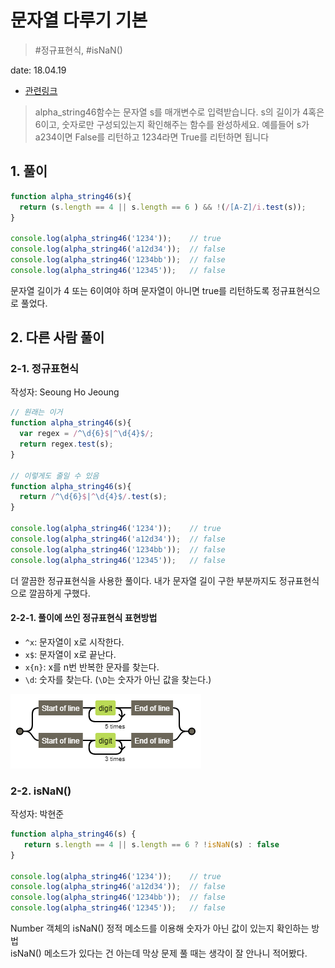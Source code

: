 # 문자열 다루기 기본

> #정규표현식, #isNaN()

date: 18.04.19

* [관련링크](https://programmers.co.kr/learn/challenge_codes/99)

> alpha_string46함수는 문자열 s를 매개변수로 입력받습니다.
s의 길이가 4혹은 6이고, 숫자로만 구성되있는지 확인해주는 함수를 완성하세요.
예를들어 s가 a234이면 False를 리턴하고 1234라면 True를 리턴하면 됩니다

## 1. 풀이

```js
function alpha_string46(s){
  return (s.length == 4 || s.length == 6 ) && !(/[A-Z]/i.test(s));
}

console.log(alpha_string46('1234'));    // true
console.log(alpha_string46('a12d34'));  // false
console.log(alpha_string46('1234bb'));  // false
console.log(alpha_string46('12345'));   // false
```
문자열 길이가 4 또는 6이여야 하며 문자열이 아니면 true를 리턴하도록 정규표현식으로 풀었다.

## 2. 다른 사람 풀이

### 2-1. 정규표현식

작성자: Seoung Ho Jeoung

```js
// 원래는 이거
function alpha_string46(s){
  var regex = /^\d{6}$|^\d{4}$/;
  return regex.test(s);
}

// 이렇게도 줄일 수 있음
function alpha_string46(s){
  return /^\d{6}$|^\d{4}$/.test(s);
}

console.log(alpha_string46('1234'));    // true
console.log(alpha_string46('a12d34'));  // false
console.log(alpha_string46('1234bb'));  // false
console.log(alpha_string46('12345'));   // false
```

더 깔끔한 정규표현식을 사용한 풀이다. 내가 문자열 길이 구한 부분까지도 정규표현식으로 깔끔하게 구했다.

#### 2-2-1. 풀이에 쓰인 정규표현식 표현방법

+ `^x`: 문자열이 x로 시작한다.
+ `x$`: 문자열이 x로 끝난다.
+ `x{n}`: x를 n번 반복한 문자를 찾는다.
+ `\d`: 숫자를 찾는다. (`\D`는 숫자가 아닌 값을 찾는다.)

![정규표현식 숫자와 n번 반복](../asset/regexp_digit_n.png)

###  2-2. isNaN()

작성자: 박현준

```js
function alpha_string46(s) {
   return s.length == 4 || s.length == 6 ? !isNaN(s) : false 
}

console.log(alpha_string46('1234'));    // true
console.log(alpha_string46('a12d34'));  // false
console.log(alpha_string46('1234bb'));  // false
console.log(alpha_string46('12345'));   // false
```

Number 객체의 isNaN() 정적 메소드를 이용해 숫자가 아닌 값이 있는지 확인하는 방법  
isNaN() 메소드가 있다는 건 아는데 막상 문제 풀 때는 생각이 잘 안나니 적어봤다.
